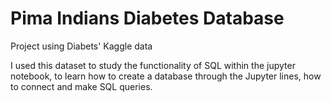 <h1>Pima Indians Diabetes Database</h1>
<p>Project using Diabets' Kaggle data</p>
<P>I used this dataset to study the functionality of SQL within the jupyter notebook, to learn how to create a database through the Jupyter lines, how to connect and make SQL queries.</P>

